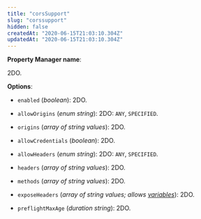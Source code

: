 ```yaml
---
title: "corsSupport"
slug: "corssupport"
hidden: false
createdAt: "2020-06-15T21:03:10.304Z"
updatedAt: "2020-06-15T21:03:10.304Z"
---
```

__Property Manager name__: [](https://control.akamai.com/wh/CUSTOMER/AKAMAI/en-US/WEBHELP/property-manager/property-manager-help/csh_lookup.html?id=PM_7000)

2DO.

__Options__:

<div class="option" markdown="1" id="corsSupport.enabled" >

- `enabled` (_boolean_): 2DO.

</div>

<div class="option" markdown="1" id="corsSupport.allowOrigins" >

- `allowOrigins` (_enum string_): 2DO: `ANY`, `SPECIFIED`.

</div>

<div class="option" markdown="1" id="corsSupport.origins" >

- `origins` (_array of string values_): 2DO.

</div>

<div class="option" markdown="1" id="corsSupport.allowCredentials" >

- `allowCredentials` (_boolean_): 2DO.

</div>

<div class="option" markdown="1" id="corsSupport.allowHeaders" >

- `allowHeaders` (_enum string_): 2DO: `ANY`, `SPECIFIED`.

</div>

<div class="option" markdown="1" id="corsSupport.headers" >

- `headers` (_array of string values_): 2DO.

</div>

<div class="option" markdown="1" id="corsSupport.methods" >

- `methods` (_array of string values_): 2DO.

</div>

<div class="option" markdown="1" id="corsSupport.exposeHeaders" >

- `exposeHeaders` (_array of string values; allows [variables](#vf)_): 2DO.

</div>

<div class="option" markdown="1" id="corsSupport.preflightMaxAge" >

- `preflightMaxAge` (_duration string_): 2DO.

</div>

</div>

<div class="feature" data-feature="cpCode" markdown="1">
